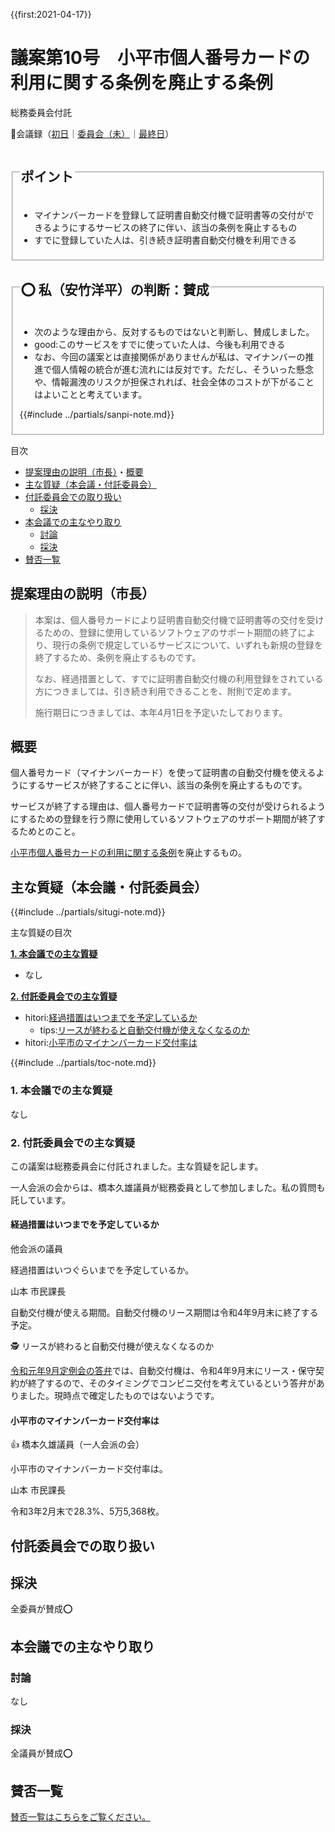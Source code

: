 {{first:2021-04-17}}

# 議案第10号　小平市個人番号カードの利用に関する条例を廃止する条例

<i class="fa fa-gavel" aria-hidden="true"></i> 総務委員会付託

<p id="read-kaigiroku">📄会議録（<a href="https://ssp.kaigiroku.net/tenant/kodaira/SpMinuteView.html?council_id=1201&schedule_id=2&minute_id=130&is_search=true">初日</a>｜<a href="https://ssp.kaigiroku.net/tenant/kodaira/SpTop.html">委員会（未）</a>｜<a href="https://ssp.kaigiroku.net/tenant/kodaira/SpMinuteView.html?council_id=1201&schedule_id=7&minute_id=59&is_search=true">最終日</a>）</p>

<fieldset class="pnt">
  <legend><h2>ポイント</h2></legend>

- マイナンバーカードを登録して証明書自動交付機で証明書等の交付ができるようにするサービスの終了に伴い、該当の条例を廃止するもの
- すでに登録していた人は、引き続き証明書自動交付機を利用できる

</fieldset>

<fieldset class="sanpi">
  <legend><h2>⭕️ 私（安竹洋平）の判断：賛成</h2></legend>

- 次のような理由から、反対するものではないと判断し、賛成しました。
- good:このサービスをすでに使っていた人は、今後も利用できる
- なお、今回の議案とは直接関係がありませんが私は、マイナンバーの推進で個人情報の統合が進む流れには反対です。ただし、そういった懸念や、情報漏洩のリスクが担保されれば、社会全体のコストが下がることはよいことと考えています。

{{#include ../partials/sanpi-note.md}}

</fieldset>

<div class="toc">

目次

- [提案理由の説明（市長）](#提案理由の説明（市長）)・[概要](#概要)
- [主な質疑（本会議・付託委員会）](#主な質疑本会議付託委員会)
- [付託委員会での取り扱い](#付託委員会での取り扱い)
  - [採決](#採決)
- [本会議での主なやり取り](#本会議での主なやり取り)
  - [討論](#討論)
  - [採決](#採決-1)
- [賛否一覧](#賛否一覧)

</div>

## 提案理由の説明（市長）

> 本案は、個人番号カードにより証明書自動交付機で証明書等の交付を受けるための、登録に使用しているソフトウェアのサポート期間の終了により、現行の条例で規定しているサービスについて、いずれも新規の登録を終了するため、条例を廃止するものです。
>
> なお、経過措置として、すでに証明書自動交付機の利用登録をされている方につきましては、引き続き利用できることを、附則で定めます。
>
> 施行期日につきましては、本年4月1日を予定いたしております。

## 概要
個人番号カード（マイナンバーカード）を使って証明書の自動交付機を使えるようにするサービスが終了することに伴い、該当の条例を廃止するものです。

サービスが終了する理由は、個人番号カードで証明書等の交付が受けられるようにするための登録を行う際に使用しているソフトウェアのサポート期間が終了するためとのこと。

[小平市個人番号カードの利用に関する条例](https://web.archive.org/web/20210510082941/https://www.city.kodaira.tokyo.jp/reiki/reiki_honbun/g135RG00001171.html)を廃止するもの。

<div class="situgi">

## 主な質疑（本会議・付託委員会）
{{#include ../partials/situgi-note.md}}

<div class="toc">

主な質疑の目次

**[1. 本会議での主な質疑](#1-本会議での主な質疑)**

- なし

**[2. 付託委員会での主な質疑](#2-付託委員会での主な質疑)**

- hitori:[経過措置はいつまでを予定しているか](#経過措置はいつまでを予定しているか)
  - tips:[リースが終わると自動交付機が使えなくなるのか](#リースが終わると自動交付機が使えなくなるのか)
- hitori:[小平市のマイナンバーカード交付率は](#小平市のマイナンバーカード交付率は)

{{#include ../partials/toc-note.md}}

</div>

### 1. 本会議での主な質疑

なし

### 2. 付託委員会での主な質疑

この議案は総務委員会に付託されました。主な質疑を記します。

一人会派の会からは、橋本久雄議員が総務委員として参加しました。私の質問も託しています。

#### 経過措置はいつまでを予定しているか

<div class="balloon bl-left">他会派の議員<br><div>

経過措置はいつぐらいまでを予定しているか。

</div></div>

<div class="balloon bl-right">山本 市民課長<br><div>

自動交付機が使える期間。自動交付機のリース期間は令和4年9月末に終了する予定。

</div></div>

<div class="tips" id="リースが終わると自動交付機が使えなくなるのか">

🕵 リースが終わると自動交付機が使えなくなるのか

[令和元年9月定例会の答弁](https://ssp.kaigiroku.net/tenant/kodaira/SpMinuteView.html?council_id=1078&schedule_id=15&minute_id=70&is_search=true)では、自動交付機は、令和4年9月末にリース・保守契約が終了するので、そのタイミングでコンビニ交付を考えているという答弁がありました。現時点で確定したものではないようです。

</div>

#### 小平市のマイナンバーカード交付率は

<div class="balloon bl-left hitori">👍 橋本久雄議員（一人会派の会）<br><div>

小平市のマイナンバーカード交付率は。

</div></div>

<div class="balloon bl-right">山本 市民課長<br><div>

令和3年2月末で28.3%、5万5,368枚。

</div></div>

</div>

## 付託委員会での取り扱い
## 採決

全委員が賛成⭕️


## 本会議での主なやり取り

### 討論

なし

### 採決

全議員が賛成⭕️


## 賛否一覧
[賛否一覧はこちらをご覧ください。](../kekka-ichiran.md#賛否)